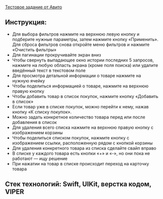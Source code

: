 
[Тестовое задание от Авито](https://github.com/avito-tech/tech-internship/blob/main/Tech%20Internships/IOS/IOS-trainee-assignment-winter-2025/IOS-trainee-assignment-winter-2025.md)

## Инструкция:
- Для выбора фильтров нажмите на верхнюю левую кнопку и подберите нужные параметры, затем нажмите кнопку «Применить». Для сброса фильтров снова откройте меню фильтров и нажмите «Очистить фильтры»
- Для пагинации прокручивайте экран вниз
- Чтобы свернуть выпадающее окно истории последних 5 запросов, нажмите на любую область экрана (кроме поля поиска) или удалите введённый текст в текстовом поле
- Для просмотра детальной информации о товаре нажмите на нужную ячейку
- Чтобы поделиться информацией о товаре, нажмите на верхнюю правую кнопку
- Чтобы добавить товар в список покупок, нажмите кнопку «Добавить в список»
- Если товар уже в списке покупок, можно перейти к нему, нажав кнопку «К списку покупок».
- Можно задать конкретное количество товара перед или после добавления в список
- Для удаления всего списка нажмите на верхнюю правую кнопку с изображением корзины
- Чтобы поделиться списком покупок, нажмите кнопку с изображением ссылки, расположенную рядом с кнопкой корзины
- Для удаления конкретного товара из списка сделайте свайп вправо
- В списке у каждого товара есть кнопки «+» и «-», но они пока не работают — ищу решение
- При нажатии на товар в списке происходит переход на карточку товара

## Стек технологий: Swift, UIKit, верстка кодом, VIPER






